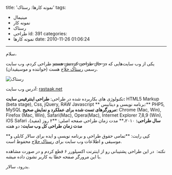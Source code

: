 title: 'نمونه کارها: رستاک'
tags:
  - مینیمال
  - نمونه کار
  - رستاک
  - طراحی
id: 391
categories:
  - نمونه کارها
date: 2010-11-26 01:06:24
---

سلام،

یکی از وب سایت‌هایی که <del datetime="2010-12-09T18:34:07+00:00">در حال طراحی کردنش هستم</del> طراحی کردم، وب سایت رسمی [رستاک حلاج](http://rastaak.net) هست (خواننده و موسیقیدان).

![رستاک](http://sallar.me/wp-content/uploads/2010/11/rastaak1.jpg "rastaak")

آدرس وب سایت: [rastaak.net](http://rastaak.net)

تکنولوژی های بکاربرده شده در طراحی:
**طراحی اینترفیس سایت:** HTML5 Markup (beta stage), Css, jQuery, RAW Javascript
** برنامه نویسی و دیتابیس:** PHP5, MySQL
**مرورگرهای تست شده برای عملکرد و نمایش صحیح:** Chrome (Mac, Win), Firefox (Mac, Win), Safari(Mac), Opera(Mac), Internet Explorer 7,8,9 (Win), iOS Safari
**سال طراحی:** ۲۰۱۰،** مدت زمان طراحی صفحه اصلی: **۲ روز (مفید)، **مدت زمان طراحی کل وب سایت:** دو هفته

**کپی رایت: **تمامی حقوق طراحی و برنامه نویسی و ایده برای سالار کابلی و موسیقی و اطلاعات وب سایت برای [رستاک حلاج](http://rastaak.net) محفوظ است.

نکته:  در این طراحی پشتیبانی رو از اینترنت اکسپلورر ۶ قطع کردم و در صورت مشاهده با این مرورگر صفحه خطا به کاربر نشون داده میشه.

بدرود، سالار.